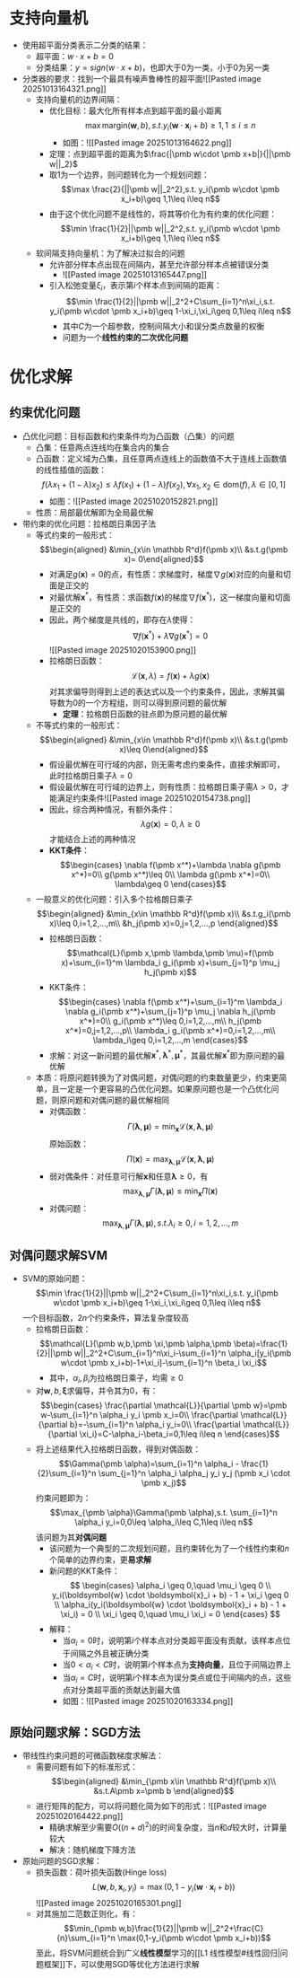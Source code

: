 # 支持向量机
- 使用超平面分类表示二分类的结果：
	- 超平面：$w·x + b = 0$
	- 分类结果：$y = sign(w·x + b)$，也即大于0为一类，小于0为另一类
- 分类器的要求：找到一个最具有噪声鲁棒性的超平面![[Pasted image 20251013164321.png]]
	- 支持向量机的边界间隔：
		- 优化目标：最大化所有样本点到超平面的最小距离$$\max \text{margin}(\pmb w,b),s.t. y_i(\pmb w\cdot \pmb x_i+b)\geq 1,1\leq i\leq n$$
			- 如图：![[Pasted image 20251013164622.png]]
		- 定理：点到超平面的距离为$\frac{|\pmb w\cdot \pmb x+b|}{||\pmb w||_2}$
		- 取1为一个边界，则问题转化为一个规划问题：$$\max \frac{2}{||\pmb w||_2^2},s.t. y_i(\pmb w\cdot \pmb x_i+b)\geq 1,1\leq i\leq n$$
		- 由于这个优化问题不是线性的，将其等价化为有约束的优化问题：$$\min \frac{1}{2}||\pmb w||_2^2,s.t. y_i(\pmb w\cdot \pmb x_i+b)\geq 1,1\leq i\leq n$$
	- 软间隔支持向量机：为了解决过拟合的问题
		- 允许部分样本点出现在间隔内，甚至允许部分样本点被错误分类
			- ![[Pasted image 20251013165447.png]]
		- 引入松弛变量$\xi_i$，表示第$i$个样本点到间隔的距离：$$\min \frac{1}{2}||\pmb w||_2^2+C\sum_{i=1}^n\xi_i,s.t. y_i(\pmb w\cdot \pmb x_i+b)\geq 1-\xi_i,\xi_i\geq 0,1\leq i\leq n$$
			- 其中$C$为一个超参数，控制间隔大小和误分类点数量的权衡
			- 问题为一个**线性约束的二次优化问题**
# 优化求解
## 约束优化问题
- 凸优化问题：目标函数和约束条件均为凸函数（凸集）的问题
	- 凸集：任意两点连线均在集合内的集合
	- 凸函数：定义域为凸集，且任意两点连线上的函数值不大于连线上函数值的线性插值的函数：$$f(\lambda x_1+(1-\lambda)x_2)\leq \lambda f(x_1)+(1-\lambda)f(x_2),\forall x_1,x_2\in \text{dom} (f),\lambda\in[0,1]$$
		- 如图：![[Pasted image 20251020152821.png]]
	- 性质：局部最优解即为全局最优解
- 带约束的优化问题：拉格朗日乘因子法
	- 等式约束的一般形式：$$\begin{aligned} &\min_{x\in \mathbb R^d}f(\pmb x)\\ &s.t.g(\pmb x)= 0\end{aligned}$$
		- 对满足$g(\pmb x)=0$的点，有性质：求梯度时，梯度$\nabla g(\pmb x)$对应的向量和切面是正交的
		- 对最优解$\pmb x^*$，有性质：求函数$f(\pmb x)$的梯度$\nabla f(\pmb x^*)$，这一梯度向量和切面是正交的
		- 因此，两个梯度是共线的，即存在$\lambda$使得：$$\nabla f(\pmb x^*)+\lambda \nabla g(\pmb x^*)=0$$![[Pasted image 20251020153900.png]]
		- 拉格朗日函数：$$\mathcal{L}(\pmb x,\lambda)=f(\pmb x)+\lambda g(\pmb x)$$对其求偏导则得到上述的表达式以及一个约束条件，因此，求解其偏导数为0的一个方程组，则可以得到原问题的最优解
			- **定理**：拉格朗日函数的驻点即为原问题的最优解
	- 不等式约束的一般形式：$$\begin{aligned} &\min_{x\in \mathbb R^d}f(\pmb x)\\ &s.t.g(\pmb x)\leq 0\end{aligned}$$
		- 假设最优解在可行域的内部，则无需考虑约束条件，直接求解即可，此时拉格朗日乘子$\lambda=0$
		- 假设最优解在可行域的边界上，则有性质：拉格朗日乘子需$\lambda > 0$，才能满足约束条件![[Pasted image 20251020154738.png]]
		- 因此，综合两种情况，有额外条件：$$\lambda g(\pmb x)=0,\lambda\geq 0$$才能结合上述的两种情况
		- **KKT条件**：$$\begin{cases} \nabla f(\pmb x^*)+\lambda \nabla g(\pmb x^*)=0\\ g(\pmb x^*)\leq 0\\ \lambda g(\pmb x^*)=0\\ \lambda\geq 0 \end{cases}$$
	- 一般意义的优化问题：引入多个拉格朗日乘子$$\begin{aligned} &\min_{x\in \mathbb R^d}f(\pmb x)\\ &s.t.g_i(\pmb x)\leq 0,i=1,2,...,m\\ &h_j(\pmb x)=0,j=1,2,...,p \end{aligned}$$
		- 拉格朗日函数：$$\mathcal{L}(\pmb x,\pmb \lambda,\pmb \mu)=f(\pmb x)+\sum_{i=1}^m \lambda_i g_i(\pmb x)+\sum_{j=1}^p \mu_j h_j(\pmb x)$$
		- KKT条件：$$\begin{cases} \nabla f(\pmb x^*)+\sum_{i=1}^m \lambda_i \nabla g_i(\pmb x^*)+\sum_{j=1}^p \mu_j \nabla h_j(\pmb x^*)=0\\ g_i(\pmb x^*)\leq 0,i=1,2,...,m\\ h_j(\pmb x^*)=0,j=1,2,...,p\\ \lambda_i g_i(\pmb x^*)=0,i=1,2,...,m\\ \lambda_i\geq 0,i=1,2,...,m \end{cases}$$
		- 求解：对这一新问题的最优解$\pmb x^*,\pmb \lambda^*,\pmb \mu^*$，其最优解$\pmb x^*$即为原问题的最优解
	- 本质：将原问题转换为了对偶问题，对偶问题的约束数量更少，约束更简单，且一定是一个更容易的凸优化问题。如果原问题也是一个凸优化问题，则原问题和对偶问题的最优解相同
		- 对偶函数：$$\Gamma(\pmb \lambda,\pmb \mu)=\min_{\pmb x}\mathcal{L}(\pmb x,\pmb \lambda,\pmb \mu)$$原始函数：$$\Pi(\pmb x)=\max_{\pmb \lambda,\pmb \mu}\mathcal{L}(\pmb x,\pmb \lambda,\pmb \mu)$$
		- 弱对偶条件：对任意可行解$\pmb x$和任意$\pmb \lambda\geq 0$，有$$\max_{\pmb\lambda,\pmb\mu}\Gamma(\pmb \lambda,\pmb \mu)\leq \min_{\pmb x}\Pi(\pmb x)$$
		- 对偶问题：$$\max_{\pmb \lambda,\pmb \mu}\Gamma(\pmb \lambda,\pmb \mu),s.t.\lambda_i\geq 0,i=1,2,...,m$$
## 对偶问题求解SVM
- SVM的原始问题：$$\min \frac{1}{2}||\pmb w||_2^2+C\sum_{i=1}^n\xi_i,s.t. y_i(\pmb w\cdot \pmb x_i+b)\geq 1-\xi_i,\xi_i\geq 0,1\leq i\leq n$$一个目标函数，$2n$个约束条件，算法复杂度较高
	- 拉格朗日函数：$$\mathcal{L}(\pmb w,b,\pmb \xi,\pmb \alpha,\pmb \beta)=\frac{1}{2}||\pmb w||_2^2+C\sum_{i=1}^n\xi_i-\sum_{i=1}^n \alpha_i[y_i(\pmb w\cdot \pmb x_i+b)-1+\xi_i]-\sum_{i=1}^n \beta_i \xi_i$$
		- 其中，$\alpha_i,\beta_i$为拉格朗日乘子，均需$\geq 0$
	- 对$\pmb w,b,\pmb \xi$求偏导，并令其为0，有：$$\begin{cases} \frac{\partial \mathcal{L}}{\partial \pmb w}=\pmb w-\sum_{i=1}^n \alpha_i y_i \pmb x_i=0\\ \frac{\partial \mathcal{L}}{\partial b}=-\sum_{i=1}^n \alpha_i y_i=0\\ \frac{\partial \mathcal{L}}{\partial \xi_i}=C-\alpha_i-\beta_i=0,1\leq i\leq n \end{cases}$$
	- 将上述结果代入拉格朗日函数，得到对偶函数：$$\Gamma(\pmb \alpha)=\sum_{i=1}^n \alpha_i - \frac{1}{2}\sum_{i=1}^n \sum_{j=1}^n \alpha_i \alpha_j y_i y_j (\pmb x_i \cdot \pmb x_j)$$约束问题即为：$$\max_{\pmb \alpha}\Gamma(\pmb \alpha),s.t. \sum_{i=1}^n \alpha_i y_i=0,0\leq \alpha_i\leq C,1\leq i\leq n$$该问题为其**对偶问题**
		- 该问题为一个典型的二次规划问题，且约束转化为了一个线性约束和$n$个简单的边界约束，更**易求解**
		- 新问题的KKT条件：$$ \begin{cases} \alpha_i \geq 0,\quad \mu_i \geq 0 \\ y_i(\boldsymbol{w} \cdot \boldsymbol{x}_i + b) - 1 + \xi_i \geq 0 \\ \alpha_i(y_i(\boldsymbol{w} \cdot \boldsymbol{x}_i + b) - 1 + \xi_i) = 0 \\ \xi_i \geq 0,\quad \mu_i \xi_i = 0 \end{cases} $$
		- 解释：
			- 当$\alpha_i = 0$时，说明第$i$个样本点对分类超平面没有贡献，该样本点位于间隔之外且被正确分类
			- 当$0 < \alpha_i < C$时，说明第$i$个样本点为**支持向量**，且位于间隔边界上
			- 当$\alpha_i = C$时，说明第$i$个样本点为误分类点或位于间隔内的点，这些点对分类超平面的贡献达到最大值
			- 如图：![[Pasted image 20251020163334.png]]
## 原始问题求解：SGD方法
- 带线性约束问题的可微函数梯度求解法：
	- 需要问题有如下的标准形式：$$\begin{aligned} &\min_{\pmb x\in \mathbb R^d}f(\pmb x)\\ &s.t.A\pmb x=\pmb b \end{aligned}$$
	- 进行矩阵的配方，可以将问题化简为如下的形式：![[Pasted image 20251020164422.png]]
		- 精确求解至少需要$O((n+d)^2)$的时间复杂度，当$n$和$d$较大时，计算量较大
		- 解决：随机梯度下降方法
- 原始问题的SGD求解：
	- 损失函数：荷叶损失函数(Hinge loss) $$L(\pmb w,b,\pmb x_i,y_i)=\max(0,1-y_i(\pmb w\cdot \pmb x_i+b))$$![[Pasted image 20251020165301.png]]
	- 对其施加二范数正则化，有：$$\min_{\pmb w,b}\frac{1}{2}||\pmb w||_2^2+\frac{C}{n}\sum_{i=1}^n \max(0,1-y_i(\pmb w\cdot \pmb x_i+b))$$至此，将SVM问题统合到广义**线性模型**学习的[[L1 线性模型#线性回归|问题框架]]下，可以使用SGD等优化方法进行求解
